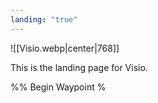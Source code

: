 ```yaml
---
landing: "true"
---
```


![[Visio.webp|center|768]]

This is the landing page for Visio.

%% Begin Waypoint %